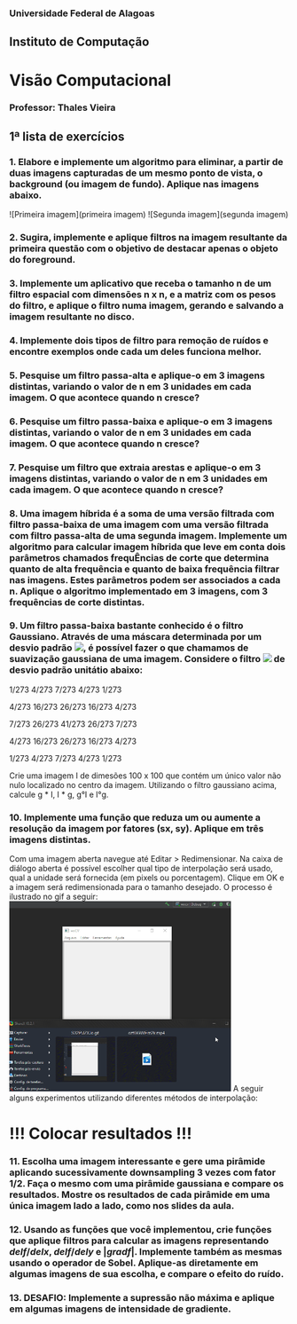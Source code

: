 ### Universidade Federal de Alagoas
## Instituto de Computação

# Visão Computacional
### Professor: Thales Vieira

## 1ª lista de exercícios

### 1. Elabore e implemente um algoritmo para eliminar, a partir de duas imagens capturadas de um mesmo ponto de vista, o background (ou imagem de fundo). Aplique nas imagens abaixo.
![Primeira imagem](primeira imagem) ![Segunda imagem](segunda imagem)

### 2. Sugira, implemente e aplique filtros na imagem resultante da primeira questão com o objetivo de destacar apenas o objeto do foreground.

### 3. Implemente um aplicativo que receba o tamanho n de um filtro espacial com dimensões n x n, e a matriz com os pesos do filtro, e aplique o filtro numa imagem, gerando e salvando a imagem resultante no disco.

### 4. Implemente dois tipos de filtro para remoção de ruídos e encontre exemplos onde cada um deles funciona melhor.

### 5. Pesquise um filtro passa-alta e aplique-o em 3 imagens distintas, variando o valor de n em 3 unidades em cada imagem. O que acontece quando n cresce?

### 6. Pesquise um filtro passa-baixa e aplique-o em 3 imagens distintas, variando o valor de n em 3 unidades em cada imagem. O que acontece quando n cresce?

### 7. Pesquise um filtro que extraia arestas e aplique-o em 3 imagens distintas, variando o valor de n em 3 unidades em cada imagem. O que acontece quando n cresce?

### 8. Uma imagem híbrida é a soma de uma versão filtrada com filtro passa-baixa de uma imagem com uma versão filtrada com filtro passa-alta de uma segunda imagem. Implemente um algoritmo para calcular imagem híbrida que leve em conta dois parâmetros chamados frequÊncias de corte que determina quanto de alta frequência e quanto de baixa frequência filtrar nas imagens. Estes parâmetros podem ser associados a cada n. Aplique o algoritmo implementado em 3 imagens, com 3 frequências de corte distintas.

### 9. Um filtro passa-baixa bastante conhecido é o filtro Gaussiano. Através de uma máscara determinada por um desvio padrão <img src="https://render.githubusercontent.com/render/math?math=\sigma">, é possível fazer o que chamamos de suavização gaussiana de uma imagem. Considere o filtro <img src="https://render.githubusercontent.com/render/math?math=5x5"> de desvio padrão unitátio abaixo:

1/273  4/273  7/273  4/273 1/273

4/273 16/273 26/273 16/273 4/273

7/273 26/273 41/273 26/273 7/273

4/273 16/273 26/273 16/273 4/273

1/273  4/273  7/273  4/273 1/273

Crie uma imagem I de dimesões 100 x 100 que contém um único valor não nulo localizado no centro da imagem. Utilizando o filtro gaussiano acima, calcule g * I, I * g, g°I e I°g.

### 10. Implemente uma função que reduza um ou aumente a resolução da imagem por fatores (sx, sy). Aplique em três imagens distintas.
Com uma imagem aberta navegue até Editar > Redimensionar. Na caixa de diálogo aberta é possível escolher qual tipo de interpolação será usado, qual a unidade será fornecida (em pixels ou porcentagem). Clique em OK e a imagem será redimensionada para o tamanho desejado. O processo é ilustrado no gif a seguir:
<img src="https://github.com/jhonnye0/ECOM100_Listas/blob/main/lista1/imagens/b64yPN6Ibi.gif" width="400px"></img>
A seguir alguns experimentos utilizando diferentes métodos de interpolação:
# !!! Colocar resultados !!!

### 11. Escolha uma imagem interessante e gere uma pirâmide aplicando sucessivamente downsampling 3 vezes com fator 1/2. Faça o mesmo com uma pirâmide gaussiana e compare os resultados. Mostre os resultados de cada pirâmide em uma única imagem lado a lado, como nos slides da aula.

### 12. Usando as funções que você implementou, crie funções que aplique filtros para calcular as imagens representando $del f/del x$, $del f/del y$ e |$grad f$|. Implemente também as mesmas usando o operador de Sobel. Aplique-as diretamente em algumas imagens de sua escolha, e compare o efeito do ruído.

### 13. DESAFIO: Implemente a supressão não máxima e aplique em algumas imagens de intensidade de gradiente.
